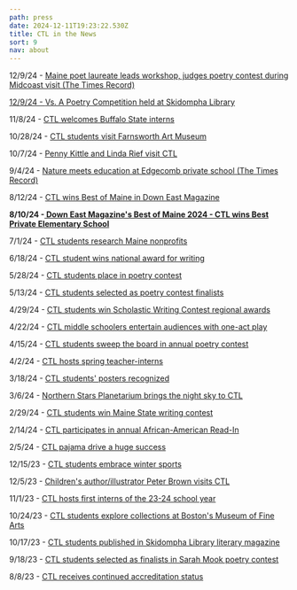 ```yaml
---
path: press
date: 2024-12-11T19:23:22.530Z
title: CTL in the News
sort: 9
nav: about
---
```

12/9/24 - [Maine poet laureate leads workshop, judges poetry contest during Midcoast visit (The Times Record)](https://www.pressherald.com/2024/12/09/maine-poet-laureate-leads-school-workshop-judges-poetry-contest-during-midcoast-visit/)

[12/9/24 - ](https://www.pressherald.com/2024/12/09/maine-poet-laureate-leads-school-workshop-judges-poetry-contest-during-midcoast-visit/)[Vs. A Poetry Competition held at Skidompha Library](https://www.boothbayregister.com/article/vs-poetry-competition-held-skidompha-library/253215)

11/8/24 - [CTL welcomes Buffalo State interns](https://www.boothbayregister.com/article/ctl-welcomes-buffalo-state-interns/252343)

10/28/24 - [CTL students visit Farnsworth Art Museum](https://www.boothbayregister.com/article/ctl-students-visit-farnsworth-art-museum/251915)

10/7/24 - [Penny Kittle and Linda Rief visit CTL](https://www.boothbayregister.com/article/penny-kittle-and-linda-rief-visit-ctl/251230)

9/4/24 - [Nature meets education at Edgecomb private school (The Times Record)](https://www.pressherald.com/2024/09/04/nature-meets-education-at-edgecomb-private-school/?fbclid=IwZXh0bgNhZW0CMTEAAR2W0YOkvdoVIeyewqhizD7nIJj67YXRoSQL2cVcgagxd0yV5yEJvJatfbY_aem_v3EEeMXF5z_z-Rs8Ji1psQ)

8/12/24 - [CTL wins Best of Maine in Down East Magazine](https://www.boothbayregister.com/article/ctl-wins-best-maine-down-east-magazine/189969)

**8/10/24 -[ Down East Magazine's Best of Maine 2024 - CTL wins Best Private Elementary School ](https://downeast.com/features/best-of-maine/)**

7/1/24 - [CTL students research Maine nonprofits](https://www.boothbayregister.com/article/ctl-students-research-maine-nonprofits/188368)

6/18/24 - [CTL student wins national award for writing](https://www.boothbayregister.com/article/ctl-student-wins-national-award-writing/187890)

5/28/24 - [CTL students place in poetry contest](https://www.boothbayregister.com/article/ctl-students-place-poetry-contest/186965)

5/13/24 - [CTL students selected as poetry contest finalists](https://www.boothbayregister.com/article/ctl-students-selected-poetry-contest-finalists/186338)

4/29/24 - [CTL students win Scholastic Writing Contest regional awards](https://www.boothbayregister.com/article/ctl-students-win-scholastic-writing-contest-regional-awards/185803)

4/22/24 - [CTL middle schoolers entertain audiences with one-act play](https://www.boothbayregister.com/article/ctl-middle-schoolers-entertain-audiences-one-act-play/185523)

4/15/24 - [CTL students sweep the board in annual poetry contest](https://www.boothbayregister.com/article/clt-students-sweep-board-annual-poetry-contest/185218)

4/2/24 - [CTL hosts spring teacher-interns](https://www.boothbayregister.com/article/ctl-hosts-spring-teacher-interns/184784)

3/18/24 - [CTL students' posters recognized](< https://www.boothbayregister.com/article/ctl-students-posters-recognized/184224>)

3﻿/6/24 - [Northern Stars Planetarium brings the night sky to CTL](<>)

2﻿/29/24 - [CTL students win Maine State writing contest](<>)

2/14/24 - [CTL participates in annual African-American Read-In](https://www.boothbayregister.com/article/ctl-participates-annual-african-american-read/183146)

2﻿/5/24 - [CTL pajama drive a huge success](<>)

[](<>)1﻿2/15/23 - [CTL students embrace winter sports](<>)

[](<>)1﻿2/5/23 - [Children's author/illustrator Peter Brown visits CTL](<>)

[](<>)1﻿1/1/23 - [CTL hosts first interns of the 23-24 school year](<>)

10/24/23 - [CTL students explore collections at Boston's Museum of Fine Arts](https://www.boothbayregister.com/article/ctl-students-explore-collections-bostons-museum-fine-arts/179841)

10/17/23 - [CTL students published in Skidompha Library literary magazine](https://www.boothbayregister.com/article/ctl-students-published-skidompha-library-literary-magazine/179583)

[](https://www.boothbayregister.com/article/ctl-students-explore-collections-bostons-museum-fine-arts/179841)[](<>)9﻿/18/23 - [CTL students selected as finalists in Sarah Mook poetry contest](<>)

[](<>)8﻿/8/23 - [CTL  receives continued accreditation status](https://www.boothbayregister.com/article/center-teaching-and-learning-receives-continued-accreditation-status/177129)[](https://www.boothbayregister.com/article/ctl-students-selected-finalists-sarah-mook-poetry-contest/178567)[](https://www.boothbayregister.com/article/children-s-authorillustrator-peter-brown-visits-ctl/181113)[](https://www.boothbayregister.com/article/ctl-students-embrace-winter-sports/181368)
